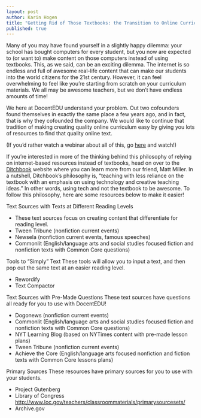 ```yaml
---
layout: post
author: Karin Hogen
title: "Getting Rid of Those Textbooks: the Transition to Online Curriculum"
published: true
---
```

Many of you may have found yourself in a slightly happy dilemma: your school has bought computers for every student, but you now are expected to (or want to) make content on those computers instead of using textbooks. This, as we said, can be an exciting dilemma. The internet is so endless and full of awesome real-life content that can make our students into the world citizens for the 21st century. However, it can feel overwhelming to feel like you’re starting from scratch on your curriculum materials. We all may be awesome teachers, but we don’t have endless amounts of time! 

We here at DocentEDU understand your problem. Out two cofounders found themselves in exactly the same place a few years ago, and in fact, that is why they cofounded the company. We would like to continue that tradition of making creating quality online curriculum easy by giving you lots of resources to find that quality online text.

(If you’d rather watch a webinar about all of this, go [here](https://www.youtube.com/watch?v=DHR7tspV-GQ) and watch!)

If you’re interested in more of the thinking behind this philosophy of relying on internet-based resources instead of textbooks, head on over to the [Ditchbook](http://ditchthattextbook.com/) website where you can learn more from our friend, Matt Miller. In a nutshell, Ditchbook’s philosophy is, “teaching with less reliance on the textbook with an emphasis on using technology and creative teaching ideas.” In other words, using tech and not the textbook to be awesome. To follow this philosophy, here are some resources below to make it easier!

Text Sources with Texts at Different Reading Levels
- These text sources focus on creating content that differentiate for reading level.
- Tween Tribune (nonfiction current events)
- Newsela (nonfiction current events, famous speeches)
- Commonlit (English/language arts and social studies focused fiction and nonfiction texts with Common Core questions)

Tools to “Simply” Text
These tools will allow you to input a text, and then pop out the same text at an easier reading level.
- Rewordify
- Text Compactor

Text Sources with Pre-Made Questions
These text sources have questions all ready for you to use with DocentEDU!
- Dogonews (nonfiction current events)
- Commonlit (English/language arts and social studies focused fiction and nonfiction texts with Common Core questions)
- NYT Learning Blog (based on NYTimes content with pre-made lesson plans)
- Tween Tribune (nonfiction current events)
- Achieve the Core (English/language arts focused nonfiction and fiction texts with Common Core lessons plans)

Primary Sources
These resources have primary sources for you to use with your students.
- Project Gutenberg
- Library of Congress
http://www.loc.gov/teachers/classroommaterials/primarysourcesets/
- Archive.gov
